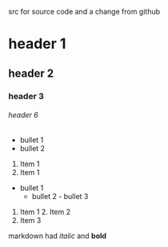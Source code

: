 src for source code and a change from github

# header 1

## header 2

### header 3


###### header 6

- bullet 1
- bullet 2


1. Item 1
1. Item 1

- bullet 1
     - bullet 2
           - bullet 3
1. Item 1
    2. Item 2
1. Item 3


markdown had *italic* and **bold**
